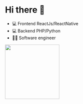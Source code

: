 # Hi there 👋
- 💻 Frontend ReactJs/ReactNative
- 💻 Backend PHP/Python
- 👨‍💻 Software engineer

<div>
    <a href="https://github.com/antenordev">
        <img height="180em" src="https://github-readme-stats.vercel.app/api?username=antenordev&show_icons=true&theme=dark&include_all_commits=true&count_private=true" />
        <!--img height="180em" src="https://github-readme-stats.vercel.app/api/top-langs?username=antenordev&layout=compact&langs_count=16&theme=dark" /-->
    </a>
</div>
